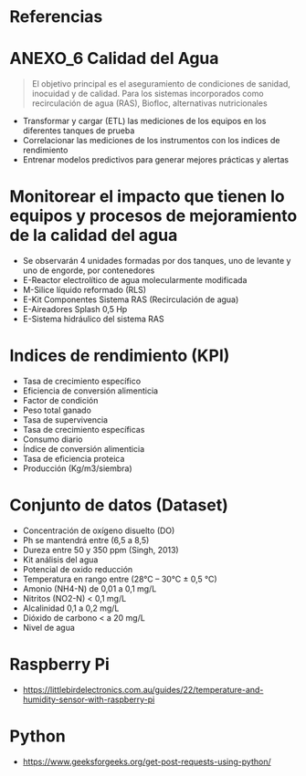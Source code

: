 # Referencias

# ANEXO_6 Calidad del Agua
> El objetivo principal es el aseguramiento de condiciones de sanidad, inocuidad y de calidad. Para  los sistemas incorporados como recirculación de agua (RAS), Biofloc, alternativas nutricionales
- Transformar y cargar (ETL) las mediciones de los equipos en los diferentes tanques de prueba
- Correlacionar las mediciones de los instrumentos con los indices de rendimiento
- Entrenar modelos predictivos para generar mejores prácticas y alertas
  
# Monitorear el impacto que tienen lo equipos y procesos de mejoramiento de la calidad del agua
- Se observarán 4 unidades formadas por dos tanques, uno de levante y uno de engorde, por contenedores
- E-Reactor electrolítico de agua molecularmente modificada
- M-Silice líquido reformado (RLS)
- E-Kit Componentes Sistema RAS (Recirculación de agua)
- E-Aireadores  Splash 0,5 Hp
- E-Sistema hidráulico del sistema RAS 

# Indices de rendimiento (KPI)
- Tasa de crecimiento específico
- Eficiencia de conversión alimenticia
- Factor de condición
- Peso total ganado
- Tasa de supervivencia
- Tasa de crecimiento específicas
- Consumo diario
- Índice de conversión alimenticia
- Tasa de eficiencia proteica
- Producción (Kg/m3/siembra)

# Conjunto de datos (Dataset)
- Concentración de oxígeno disuelto (DO)
- Ph se mantendrá entre (6,5 a 8,5)
- Dureza entre 50 y 350 ppm (Singh, 2013)
- Kit análisis del agua
- Potencial de oxido reducción
- Temperatura en rango entre (28°C – 30°C ± 0,5 °C)
- Amonio (NH4-N) de 0,01 a 0,1 mg/L
- Nitritos (NO2-N) < 0,1 mg/L
- Alcalinidad 0,1 a 0,2 mg/L
- Dióxido de carbono < a 20 mg/L
- Nivel de agua


# Raspberry Pi

- https://littlebirdelectronics.com.au/guides/22/temperature-and-humidity-sensor-with-raspberry-pi


# Python

- https://www.geeksforgeeks.org/get-post-requests-using-python/
